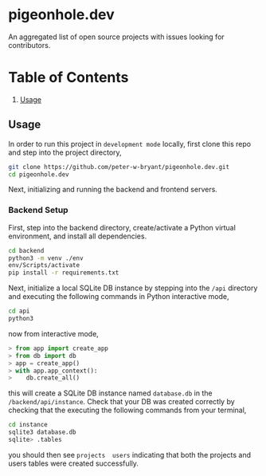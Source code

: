 # pigeonhole.dev
An aggregated list of open source projects with issues looking for contributors.

# Table of Contents
1. [Usage](#Usage)

## Usage
In order to run this project in ```development mode``` locally, first clone this repo and step into the project directory,

```bash
git clone https://github.com/peter-w-bryant/pigeonhole.dev.git
cd pigeonhole.dev
```
Next, initializing and running the backend and frontend servers.

### Backend Setup
First, step into the backend directory, create/activate a Python virtual environment, and install all dependencies.

```bash
cd backend
python3 -m venv ./env
env/Scripts/activate
pip install -r requirements.txt
```
Next, initialize a local SQLite DB instance by stepping into the ```/api``` directory and executing the following commands in Python interactive mode,

```bash
cd api
python3
```
now from interactive mode,
```python
> from app import create_app
> from db import db
> app = create_app()
> with app.app_context():
>    db.create_all()
```
this will create a SQLite DB instance named ```database.db``` in the ```/backend/api/instance```. Check that your DB was created correctly by checking that the executing the following commands from your terminal,
```bash
cd instance
sqlite3 database.db
sqlite> .tables
```
you should then see ```projects  users``` indicating that both the projects and users tables were created successfully. 
